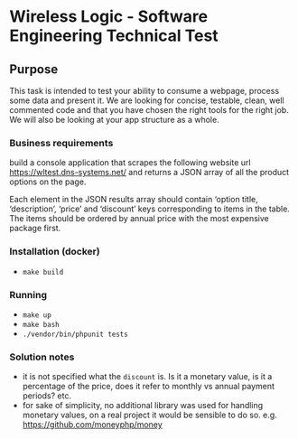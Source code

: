 # Wireless Logic - Software Engineering Technical Test

## Purpose

This task is intended to test your ability to consume a webpage, process some data and present it.
We are looking for concise, testable, clean, well commented code and that you have chosen the
right tools for the right job. We will also be looking at your app structure as a whole.

### Business requirements

build a console application that scrapes the following website
url https://wltest.dns-systems.net/ and returns a JSON array of all the product options on the page.

Each element in the JSON results array should contain ‘option title, ‘description’, ‘price’ and
‘discount’ keys corresponding to items in the table. The items should be ordered by annual price
with the most expensive package first.

### Installation (docker)
- `make build`

### Running
- `make up`
- `make bash`
- `./vendor/bin/phpunit tests`

### Solution notes
- it is not specified what the `discount` is. Is it a monetary value, is it a percentage of the price, does it refer to monthly vs annual payment periods? etc.
- for sake of simplicity, no additional library was used for handling monetary values, on a real project it would be sensible to do so. e.g. https://github.com/moneyphp/money
